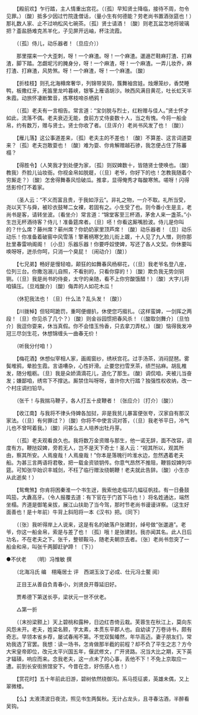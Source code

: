 <!-- { "loadSidebar": true } -->
　　【殿前欢】乍行踏，主人情重出宫花。（〔孤〕早知贤士降临，接待不周，勿令见罪。）〔酸〕抵多少因过竹院逢僧话，（量小生有何德能？劳老尚书置酒张筵也！）那礼数人家、止不过响松风七碗茶。〔孤〕贤士请酒！〔酸〕则老瓦盆怎地将玻璃把？齑盐肠难克羔羊化，子见屏开远岫，杯注流霞。 

　　（〔孤〕侍儿，动乐器者！〔旦应介〕） 

　　那里摆来一个大歪刺，呀！一个麻渣。呀！一个麻渣。邋遢芒鞋麻打渣、打麻渣，脚下踏。怎觑坭污的腌身分，呀！一个麻渣，呀！一个麻渣。一弄儿妆乔，麻打渣、打麻渣，风势煞。呀！一个麻渣，呀！一个麻渣。〔酸〕 

　　【折桂枝】则孔北海樽席奢华，列锦带吴钩，簇舞袖宫娃。烛爆笼纱，香焚睡鸭，板撒红牙。羌笛里龙吟暮峡，银筝上雁语胡沙。映西风满目黄花，吐长虹天半朱霞。动旅怀凄断繁音，拣寒枝啼杀栖鸦！ 

　　（〔孤〕老夫有一言相告。常言道：“宝剑脱与烈士，红粉赠与佳人。”贤士怀才如此，流落不偶。老夫衰迈无能，食前方丈侍妾数十人，当之有愧。今将一船金帛，约有数万，赠与贤士。贤士你收了者。〔旦诨介〕老尚书风发了也！〔酸〕） 

　　【雁儿落】这公事道差来，〔孤〕老夫主的不差也！〔酸〕不算差、这言词道耍来？〔孤〕老夫岂敢耍也！〔酸〕难为耍、你肯解赠越石骖，我怎便占住了陈蕃榻？ 

　　【得胜令】（人笑我才到处便为家，〔孤〕则奴婢数十，皆随贤士使唤也。〔酸〕教我）乔脸儿讪妆衙。你视金帛如脱屣，（〔旦〕老爷，你好下的也！怎教我随着个穷厮走？）〔酸〕怎舍得舞春风恰破瓜。推拿，显得俺秀才每酸寒煞。嗟呀！闪得恁影伶仃不着家。 

　　（圣人云：“不义而富且贵，于我如浮云”。非礼之物，一介不取。礼所当受，尧以天下与舜，被珍衣鼓琴二女裸，若固有之。小生受了也。则今番小生是主，老尚书是客，请转坐波。〔看坐介〕常言道：“锦堂客至三杯酒，茅舍人来一盏茶。”小生岂无杯酒待客？侍儿！准备筵席者。〔旦〕呸！你看这厮嘴脸波。侍儿是你叫的？什么席？藤州席？蕲州席？你奶奶家里顶芦席！〔酸〕动乐器者！〔旦〕动乐动乐！你准备着破窑中风雪落！擎著柄寒乞脸儿街上踱，十人见了九人憎，则你那肚里春雷响阁阁！〔小旦〕乐器乐器！你要呼奴使婢，写还了各人文契。你休要叫唤呀呀，迸杀你呵，只消一个臭屁！〔闹动介〕〔酸〕） 

　　【七兄弟】畅好是慢轻咱，颠狂的如舞春风杨柳花，（〔旦〕我老爷名登八座，位列三台。你撒泡溺儿自照，不看别的，只看你穿的！）〔酸〕欺负我无势剑铜铡。（〔旦〕我是尚书的侍妾，太守的亲随，看不上你穷酸饿醋！）〔酸〕大字儿将咱镇压。〔旦戏酸介〕〔酸〕侮弄的人如花木瓜！ 

　　（休犯我法也！〔旦〕什么法？乱头发！〔酸〕） 

　　【川拨棹】但轻呵跪罚，重呵便绷扒，休使您巧搊扎。（这样蛮婢，一剑挥之两段！〔旦〕你见杀了几个？）〔酸〕则金谷园惯把春风杀！（〔酸取剑舞介〕〔旦怕介〕我逗你耍来，休当真假。你不会惜玉怜香，只去拿刀弄杖。）〔酸〕恼得我发冲冠三尽剑生花，休想锦缠头一曲春无价！ 

　　（听我分付咱！） 

　　【梅花酒】休想似宰相人家，画阁窗纱，绣袄宫花。过手汤茶，消闷琵琶。雾鬓堆鸦，晕脸生霞。言语嘈杂，心性奸滑。止要您扫雪烹茶，绩苎拈麻。胡乱椎发，随分粗粝。〔旦〕我是朵娇滴滴花儿，造化了那生。〔酸〕调侃咱，夹被儿当奋发；嫌鄙咱，绣帘下不撑达。厮禁住叫呀呀，谁许你大行踏？独强性权收纳，改一个村庄调扫铅华。 

　　（张千！与我揣马鞭子，各人打五十皮鞭者！〔张应介〕〔打介〕〔酸〕） 

　　【收江南】与我将不律头侍婢各加挝，非是我贫儿暴富便张夸，汉家自有那汉家法。（〔旦〕有何罪过？）〔酸〕你将不中使言词对答，（〔旦〕我老爷平日，冷气儿也不曾呵着我。）〔酸〕问甚么主人培养出牡丹芽。 

　　（〔孤〕老夫观看良久也。我将数万金资赠与那生，他一诺无辞，面不改容，调度有方。鞭挞奴婢，旁若无人，岂不是天下奇士！圣人云：“视其所以，观其所由，察其所安。人焉廋哉！人焉廋哉！”你本是落魄行吟淮水边，忽然遇着老夫船。为甚三言两语将君敬，把一载金资锁钥传。你意气昂然不推阻，鞭笞奴婢列华筵。可知张华始识丰城剑，不枉了临行赠汝绕朝鞭！老夫就此告辞。〔酸〕小生亦从此逝矣！） 

　　【鸳鸯煞】你肯将困秦淮一个书生迓，我索他走临邛几幅征帆挂。有一日叠鼓鸣笳，大纛高牙。（令人报覆去道：有下官在于门首下马也！）将名姓通达，端然坐榻。齐道是御笔亲拔，展江山扶助了当今驾，那时节老尚书谩谩详察。（这生好面善也！是十年前）牛背上斜阳将一本《汉书》把。〔同下〕 

　　（〔张〕我听得岸上人说来，这是有名的破落户张建封，绰号做“张邋遢”。老爷，你这一船金帛，索是与差了也！〔孤〕哦！是张建封。我亦闻其名。此人日后功名，不在老夫之下。张千，整顿鞍马，随老夫朝京去者。〔张〕老尚书忽突了一船金和帛，叫张千两脚赶驴蹄！〔下〕）


●不伏老　　（明）冯惟敏 撰 

　　（北海冯氏 编　栩庵居士 评　西湖玉汝丁必成、仕元冯士鳌 阅） 

　　正目王从善自负青春小，刘贤良开尊延旧好。 

　　贾希德下第送长亭，梁状元一世不伏老。 

　　△第一折 

　　（〔末扮梁颢上〕天上碧桃和露种，日边红杏倚云栽。芙蓉生在秋江上，莫向东风怨未开。老夫，姓梁名颢，字太素，本贯东平郡人也。自幼读了万卷诗书，颇有奇志。早领本省乡荐，屡试春闱不第。不觉双鬓皤然，年华高迈。妻子朋友们，常劝我选了官罢。我想：读一场书，怎肯做那半截的前程？却不负了平生之志？方今大宋皇帝即位，改元太平兴国五年，偃武修文，广开贤路。况当大比之期，天下英才辐辏，响应而来。念我老夫，这一点未了的心事，丢他不下！不免上京取应一遭。前到长安街旅馆安下。今昔在念，好伤感人也！） 

　　【赏花时】五十年前此旧游，碧树依然绕御沟。系马揽征裘，英雄未偶，又上翠微楼。 

　　【么】太液清波日夜流，照见书生两鬓秋。无计占龙头，且寻春沽酒，半醉看吴钩。 

